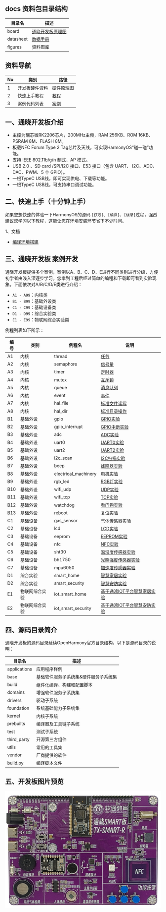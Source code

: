 ## docs 资料包目录结构

| 目录名    | 描述                                                         |
| --------- | ------------------------------------------------------------ |
| board     | [通晓开发板原理图](./vendor/isoftstone/rk2206/docs/board/通晓开发板原理图_06_21.pdf) |
| datasheet | [数据手册](./vendor/isoftstone/rk2206/docs/datasheet)        |
| figures   | 资料图库                                                     |

## 资料导航

| No   | 类别           | 路径                                                         |
| ---- | -------------- | ------------------------------------------------------------ |
| 1    | 开发板硬件资料 | [硬件原理图](./vendor/isoftstone/rk2206/docs/board/通晓开发板原理图_06_21.pdf) |
| 2    | 快速上手教程   | [教程](./vendor/isoftstone/rk2206/README_zh.md)              |
| 3    | 案例代码列表   | [案例](./vendor/isoftstone/rk2206/samples/README_zh.md)      |

## 一、通晓开发板介绍

* 主控为瑞芯微RK2206芯片，200MHz主频，RAM 256KB、ROM 16KB、PSRAM 8M、FLASH 8M。
* 板载NFC Forum Type 2 Tag芯片及天线，可实现HarmonyOS“碰一碰”功能。
* 支持 IEEE 802.11b/g/n 制式，AP 模式。
* USB 2.0 、SD card /SPI/I2C 接口、E53 接口（包含 UART、 I2C、ADC、DAC、PWM、5 个 GPIO）。
* 一根TypeC USB线，即可实现供电、下载等功能。
* 一根TypeC USB线，可支持串口调试功能。

## 二、快速上手（十分钟上手）

如果您想快速的体验一下HarmonyOS的源码 `[获取]`、`[编译]`、`[烧录]`过程，强烈建议您学习以下教程，这能让您在环境安装环节省下不少时间。

1、文档

* [编译环境搭建](./vendor/isoftstone/rk2206/README_zh.md)

## 三、通晓开发板 案例开发

通晓开发板提供多个案例，案例以A、B、C、D、E进行不同类别进行分级，方便初学者由浅入深逐步学习。您拿到工程后经过简单的编程和下载即可看到实验现象。下面依次对A/B/C/D/E类进行介绍：

* `A1 - A99`：内核类
* `B1 - B99`：基础外设类
* `C1 - C99`：基础设备类
* `D1 - D99`：综合实验类
* `E1 - E99`：物联网综合实验类

例程列表如下所示：

| 编号 | 类别           | 例程名               | 说明                                                                |
| ---- | -------------- | -------------------- | ------------------------------------------------------------------- |
| A1   | 内核           | thread               | [任务](./a1_kernal_task/README_zh.md)                               |
| A2   | 内核           | semaphore            | [信号量](./a2_kernel_semaphore/README_zh.md)                        |
| A3   | 内核           | timer                | [定时器](./a3_kernel_timer/README_zh.md)                            |
| A4   | 内核           | mutex                | [互斥锁](./a4_kernel_mutex/README_zh.md)                            |
| A5   | 内核           | queue                | [消息队列](./a5_kernel_queue/README_zh.md)                          |
| A6   | 内核           | event                | [事件](./a6_kernel_event/README_zh.md)                              |
| A7   | 内核           | hal_file             | [标准文件读写](./a7_hal_file/README_zh.md)                          |
| A8   | 内核           | hal_dir              | [标准目录操作](./a8_hal_dir/README_zh.md)                           |
| B1   | 基础外设       | gpio                 | [GPIO实验](./b1_gpio/README_zh.md)                                  |
| B2   | 基础外设       | gpio_interrupt       | [GPIO中断实验](./b2_gpio_interrupt/README_zh.md)                    |
| B3   | 基础外设       | adc                  | [ADC实验](./b3_adc/README_zh.md)                                    |
| B4   | 基础外设       | uart0                | [UART0实验](./b4_uart0/README_zh.md)                                |
| B5   | 基础外设       | uart2                | [UART2实验](./b5_uart2/README_zh.md)                                |
| B6   | 基础外设       | i2c_scan             | [I2C扫描实验](./b6_i2c_scan/README_zh.md)                           |
| B7   | 基础外设       | beep                 | [蜂鸣器实验](./b7_beep/README_zh.md)                                |
| B8   | 基础外设       | electrical_machinery | [电机实验](./b8_electrical_machinery/README_zh.md)                  |
| B9   | 基础外设       | rgb_led              | [RGB灯实验](./b9_rgb_led/README_zh.md)                              |
| B10  | 基础外设       | wifi_udp             | [UDP实验](./b10_wifi_udp/README_zh.md)                              |
| B11  | 基础外设       | wifi_tcp             | [TCP实验](./b11_wifi_tcp/README_zh.md)                              |
| B12  | 基础外设       | watchdog             | [看门狗实验](./b12_watchdog/README_zh.md)                           |
| B13  | 基础外设       | reboot               | [复位实验](./b13_reboot/README_zh.md)                               |
| C1   | 基础设备       | gas_sensor           | [气体传感器实验](./c1_gas_sensor/README_zh.md)                      |
| C2   | 基础设备       | lcd                  | [LCD实验](./c2_lcd/README_zh.md)                                    |
| C3   | 基础设备       | eeprom               | [EEPROM实验](./c3_eeprom/README_zh.md)                              |
| C4   | 基础设备       | nfc                  | [NFC实验](./c4_nfc/README_zh.md)                                    |
| C5   | 基础设备       | sht30                | [温湿度传感器实验](./c5_sht30/README_zh.md)                         |
| C6   | 基础设备       | bh1750               | [光照强度传感器实验](./c6_bh1750/README_zh.md)                      |
| C7   | 基础设备       | mpu6050              | [加速度传感器实验](./c7_mpu6050/README_zh.md)                       |
| D1   | 综合实验       | smart_home           | [智慧家居实验](./d1_smart_home/README_zh.md)                        |
| D2   | 综合实验       | smart_security       | [智慧安防实验](./d2_smart_security/README_zh.md)                    |
| E1   | 物联网综合实验 | iot_smart_home       | [基于通鸿IOT平台智慧家居实验](./e1_iot_smart_home/README_zh.md)     |
| E2   | 物联网综合实验 | iot_smart_security   | [基于通鸿IOT平台智慧安防实验](./e2_iot_smart_security/README_zh.md) |

## 四、源码目录简介

通晓开发板的源码目录延续OpenHarmony官方目录结构，以下是源码目录的说明：

| 目录名       | 描述                                  |
| ------------ | ------------------------------------- |
| applications | 应用程序样例                          |
| base         | 基础软件服务子系统集&硬件服务子系统集 |
| build        | 组件化编译、构建和配置脚本            |
| domains      | 增强软件服务子系统集                  |
| drivers      | 驱动子系统                            |
| foundation   | 系统基础能力子系统集                  |
| kernel       | 内核子系统                            |
| prebuilts    | 编译器及工具链子系统                  |
| test         | 测试子系统                            |
| third_party  | 开源第三方组件                        |
| utils        | 常用的工具集                          |
| vendor       | 厂商提供的软件                        |
| build.py     | 编译脚本文件                          |

## 五、开发板图片预览

[![](./vendor/isoftstone/rk2206/docs/figures/tx_smart_r-rk2206.jpg)](https://item.taobao.com/item.htm?id=664707670233)
